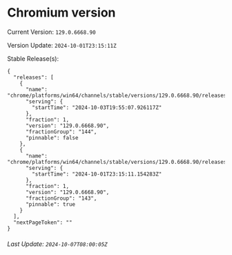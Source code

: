 # Chromium version

Current Version: `129.0.6668.90`

Version Update: `2024-10-01T23:15:11Z`

Stable Release(s):
```
{
  "releases": [
    {
      "name": "chrome/platforms/win64/channels/stable/versions/129.0.6668.90/releases/1727985307",
      "serving": {
        "startTime": "2024-10-03T19:55:07.926117Z"
      },
      "fraction": 1,
      "version": "129.0.6668.90",
      "fractionGroup": "144",
      "pinnable": false
    },
    {
      "name": "chrome/platforms/win64/channels/stable/versions/129.0.6668.90/releases/1727824511",
      "serving": {
        "startTime": "2024-10-01T23:15:11.154283Z"
      },
      "fraction": 1,
      "version": "129.0.6668.90",
      "fractionGroup": "143",
      "pinnable": true
    }
  ],
  "nextPageToken": ""
}
```

###### Last Update: `2024-10-07T08:00:05Z`
        